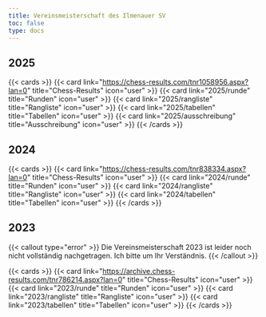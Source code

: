 ```yaml
---
title: Vereinsmeisterschaft des Ilmenauer SV
toc: false
type: docs
---
```


## 2025
{{< cards >}}
{{< card link="https://chess-results.com/tnr1058956.aspx?lan=0" title="Chess-Results" icon="user" >}}
{{< card link="2025/runde" title="Runden" icon="user" >}}
{{< card link="2025/rangliste" title="Rangliste" icon="user" >}}
{{< card link="2025/tabellen" title="Tabellen" icon="user" >}}
{{< card link="2025/ausschreibung" title="Ausschreibung" icon="user" >}}
{{< /cards >}}

## 2024
{{< cards >}}
{{< card link="https://chess-results.com/tnr838334.aspx?lan=0" title="Chess-Results" icon="user" >}}
{{< card link="2024/runde" title="Runden" icon="user" >}}
{{< card link="2024/rangliste" title="Rangliste" icon="user" >}}
{{< card link="2024/tabellen" title="Tabellen" icon="user" >}}
{{< /cards >}}

## 2023

{{< callout type="error" >}}
Die Vereinsmeisterschaft 2023 ist leider noch nicht vollständig nachgetragen. Ich bitte um Ihr Verständnis.
{{< /callout >}}

{{< cards >}}
{{< card link="https://archive.chess-results.com/tnr786214.aspx?lan=0" title="Chess-Results" icon="user" >}}
{{< card link="2023/runde" title="Runden" icon="user" >}}
{{< card link="2023/rangliste" title="Rangliste" icon="user" >}}
{{< card link="2023/tabellen" title="Tabellen" icon="user" >}}
{{< /cards >}}
